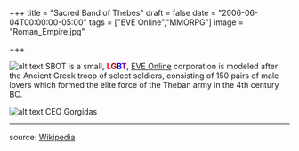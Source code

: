 +++
title = "Sacred Band of Thebes"
draft = false
date = "2006-06-04T00:00:00-05:00"
tags = ["EVE Online","MMORPG"]
image = "Roman_Empire.jpg"

+++

![alt text](https://image.eveonline.com/Corporation/840917079_64.png "SBOT")
SBOT is a small, **<font color='red'>L</font><font color='bright gold'>G</font><font color='blue'>B</font><font color='purple'>T</font>**, [EVE Online](http://eve-online.com) corporation is modeled after the Ancient Greek troop of select soldiers, consisting of 150 pairs of male lovers which formed the elite force of the Theban army in the 4th century BC.

![alt text](https://image.eveonline.com/Character/838935701_64.jpg "Gorgidas") CEO Gorgidas

---
source: [Wikipedia](https://en.wikipedia.org/wiki/Sacred_Band_of_Thebes)
